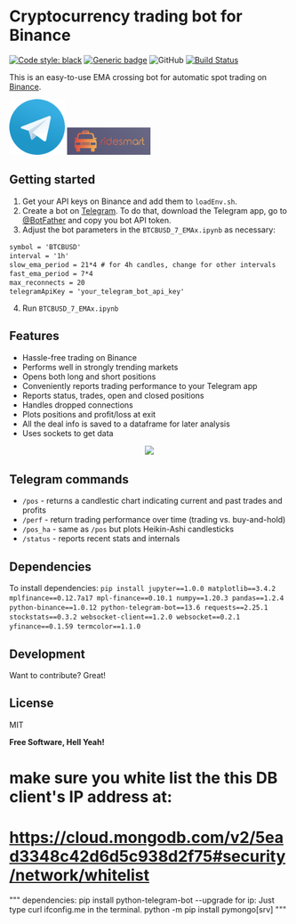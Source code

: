 # Cryptocurrency trading bot for Binance


<a href="https://github.com/psf/black"><img alt="Code style: black" src="https://img.shields.io/badge/code%20style-black-000000.svg"></a>
[![Generic badge](https://img.shields.io/badge/Contributions-Welcome-brightgreen.svg)](CONTRIBUTING.md)
![GitHub](https://img.shields.io/github/license/RomanKoshkin/ema_x_bot)
[![Build Status](https://travis-ci.org/joemccann/dillinger.svg?branch=master)](https://travis-ci.org/joemccann/dillinger)

This is an easy-to-use EMA crossing bot for automatic spot trading on [Binance](www.binance.com).

<p float="left">
  <img src="Telegram_logo.svg" width="100" />
  <img src="logo.png" width="150" /> 
</p>

## Getting started

1. Get your API keys on Binance and add them to `loadEnv.sh`.
2. Create a bot on [Telegram](https://telegram.org/). To do that, download the Telegram app, go to [@BotFather](https://telegram.me/BotFather) and copy you bot API token.
3. Adjust the bot parameters in the `BTCBUSD_7_EMAx.ipynb` as necessary:
```
symbol = 'BTCBUSD'
interval = '1h'
slow_ema_period = 21*4 # for 4h candles, change for other intervals
fast_ema_period = 7*4
max_reconnects = 20
telegramApiKey = 'your_telegram_bot_api_key'
```
4. Run `BTCBUSD_7_EMAx.ipynb`

## Features

- Hassle-free trading on Binance
- Performs well in strongly trending markets
- Opens both long and short positions
- Conveniently reports trading performance to your Telegram app
- Reports status, trades, open and closed positions
- Handles dropped connections
- Plots positions and profit/loss at exit
- All the deal info is saved to a dataframe for later analysis
- Uses sockets to get data

<p align="center">
  <img src="assets/tg_screen.png" style="width:20%">
</p>

## Telegram commands
- `/pos` - returns a candlestic chart indicating current and past trades and profits
- `/perf` - return trading performance over time (trading vs. buy-and-hold)
- `/pos_ha` - same as `/pos` but plots Heikin-Ashi candlesticks
- `/status` - reports recent stats and internals


## Dependencies

To install dependencies: 
`pip install jupyter==1.0.0 matplotlib==3.4.2 mplfinance==0.12.7a17 mpl-finance==0.10.1 numpy==1.20.3 pandas==1.2.4 python-binance==1.0.12 python-telegram-bot==13.6 requests==2.25.1 stockstats==0.3.2 websocket-client==1.2.0 websocket==0.2.1 yfinance==0.1.59 termcolor==1.1.0`

## Development

Want to contribute? Great!

## License

MIT

**Free Software, Hell Yeah!**



# make sure you white list the this DB client's IP address at:
# https://cloud.mongodb.com/v2/5ead3348c42d6d5c938d2f75#security/network/whitelist

"""
dependencies:
pip install python-telegram-bot --upgrade
for ip: Just type curl ifconfig.me in the terminal.
python -m pip install pymongo[srv]
"""
